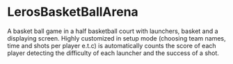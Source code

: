 # LerosBasketBallArena
A basket ball game in a half basketball court with launchers, basket and a displaying screen. Highly customized in setup mode (choosing team names, time and shots per player e.t.c) is automatically counts the score of each player detecting the difficulty of each launcher and the success of a shot.
